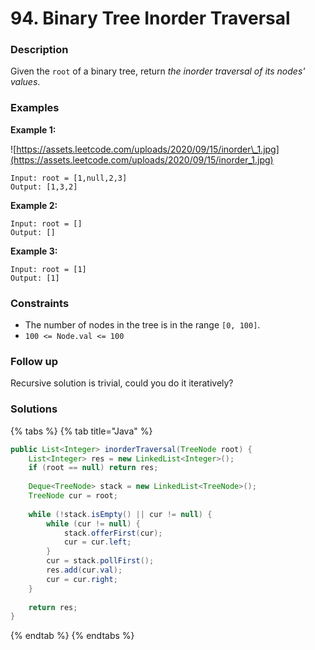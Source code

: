 # 94. Binary Tree Inorder Traversal

### Description

Given the `root` of a binary tree, return _the inorder traversal of its nodes' values_.

### Examples

**Example 1:**

![https://assets.leetcode.com/uploads/2020/09/15/inorder\_1.jpg](https://assets.leetcode.com/uploads/2020/09/15/inorder_1.jpg)

```text
Input: root = [1,null,2,3]
Output: [1,3,2]

```

**Example 2:**

```text
Input: root = []
Output: []

```

**Example 3:**

```text
Input: root = [1]
Output: [1]

```

### **Constraints**

* The number of nodes in the tree is in the range `[0, 100]`.
* `100 <= Node.val <= 100`

### **Follow up**

Recursive solution is trivial, could you do it iteratively?

### Solutions

{% tabs %}
{% tab title="Java" %}
```java
public List<Integer> inorderTraversal(TreeNode root) {
    List<Integer> res = new LinkedList<Integer>();
    if (root == null) return res;
    
    Deque<TreeNode> stack = new LinkedList<TreeNode>();
    TreeNode cur = root;
    
    while (!stack.isEmpty() || cur != null) {
        while (cur != null) {
            stack.offerFirst(cur);
            cur = cur.left;
        }
        cur = stack.pollFirst();
        res.add(cur.val);
        cur = cur.right;
    }
    
    return res;
}
```
{% endtab %}
{% endtabs %}



